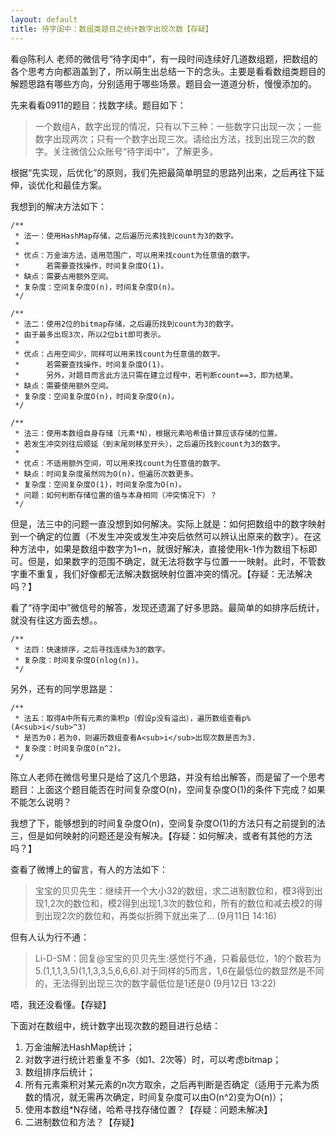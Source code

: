 ```yaml
---
layout: default
title: 待字闺中：数组类题目之统计数字出现次数【存疑】
---
```

看@陈利人 老师的微信号“待字闺中”，有一段时间连续好几道数组题，把数组的各个思考方向都涵盖到了，所以萌生出总结一下的念头。主要是看看数组类题目的解题思路有哪些方向，分别适用于哪些场景。题目会一道道分析，慢慢添加的。

先来看看0911的题目：找数字续。题目如下：

> 一个数组A，数字出现的情况，只有以下三种：一些数字只出现一次；一些数字出现两次；只有一个数字出现三次。请给出方法，找到出现三次的数字。关注微信公众账号“待字闺中”，了解更多。

根据“先实现，后优化”的原则，我们先把最简单明显的思路列出来，之后再往下延伸，谈优化和最佳方案。

我想到的解决方法如下：

	/**
	 * 法一：使用HashMap存储，之后遍历元素找到count为3的数字。
	 * 
	 * 优点：万金油方法，适用范围广，可以用来找count为任意值的数字。
	 * 		若需要查找操作，时间复杂度O(1)。
	 * 缺点：需要占用额外空间。
	 * 复杂度：空间复杂度O(n)，时间复杂度O(n)。
	 */
	
	/**
	 * 法二：使用2位的bitmap存储，之后遍历找到count为3的数字。
	 * 由于最多出现3次，所以2位bit即可表示。
	 * 
	 * 优点：占用空间少，同样可以用来找count为任意值的数字。
	 * 		若需要查找操作，时间复杂度O(1)。
	 * 		另外，对题目而言此方法只需在建立过程中，若判断count==3，即为结果。
	 * 缺点：需要使用额外空间。
	 * 复杂度：空间复杂度O(n)，时间复杂度O(n)。
	 */
	
	/**
	 * 法三：使用本数组自身存储（元素*N），根据元素哈希值计算应该存储的位置。
	 * 若发生冲突则往后顺延（到末尾则移至开头），之后遍历找到count为3的数字。
	 * 
	 * 优点：不适用额外空间，可以用来找count为任意值的数字。
	 * 缺点：时间复杂度虽然同为O(n)，但遍历次数更多。
	 * 复杂度：空间复杂度O(1)，时间复杂度为O(n)。
	 * 问题：如何判断存储位置的值与本身相同（冲突情况下）？
	 */
		
但是，法三中的问题一直没想到如何解决。实际上就是：如何把数组中的数字映射到一个确定的位置（不发生冲突或发生冲突后依然可以辨认出原来的数字）。在这种方法中，如果是数组中数字为1~n，就很好解决，直接使用k-1作为数组下标即可。但是，如果数字的范围不确定，就无法将数字与位置一一映射。此时，不管数字重不重复，我们好像都无法解决数据映射位置冲突的情况。【存疑：无法解决吗？】

看了“待字闺中”微信号的解答，发现还遗漏了好多思路。最简单的如排序后统计，就没有往这方面去想。。

	/**
	 * 法四：快速排序，之后寻找连续为3的数字。
	 * 复杂度：时间复杂度O(nlog(n))。
	 */

另外，还有的同学思路是：

	/**
	 * 法五：取得A中所有元素的乘积p（假设p没有溢出），遍历数组查看p%(A<sub>i</sub>^3)
	 * 是否为0；若为0，则遍历数组查看A<sub>i</sub>出现次数是否为3.
	 * 复杂度：时间复杂度O(n^2)。
	 */

陈立人老师在微信号里只是给了这几个思路，并没有给出解答，而是留了一个思考题目：上面这个题目能否在时间复杂度O(n)，空间复杂度O(1)的条件下完成？如果不能怎么说明？

我想了下，能够想到的时间复杂度O(n)，空间复杂度O(1)的方法只有之前提到的法三，但是如何映射的问题还是没有解决。【存疑：如何解决，或者有其他的方法吗？】

查看了微博上的留言，有人的方法如下：

> 宝宝的贝贝先生：继续开一个大小32的数组，求二进制数位和，模3得到出现1,2次的数位和，模2得到出现1,3次的数位和，所有的数位和减去模2的得到出现2次的数位和，再类似折腾下就出来了... (9月11日 14:16)

但有人认为行不通：

> Li-D-SM：回复@宝宝的贝贝先生:感觉行不通，只看最低位，1的个数若为5.(1,1,1,3,5)(1,1,3,3,5,6,6,6).对于同样的5而言，1,6在最低位的数显然是不同的，无法得到出现三次的数字最低位是1还是0 (9月12日 13:22)

唔，我还没看懂。【存疑】

下面对在数组中，统计数字出现次数的题目进行总结：

1. 万金油解法HashMap统计；
2. 对数字进行统计若重复不多（如1、2次等）时，可以考虑bitmap；
3. 数组排序后统计；
4. 所有元素乘积对某元素的n次方取余，之后再判断是否确定（适用于元素为质数的情况，就无需再次确定，时间复杂度可以由O(n^2)变为O(n)）；
5. 使用本数组\*N存储，哈希寻找存储位置？【存疑：问题未解决】
6. 二进制数位和方法？【存疑】
